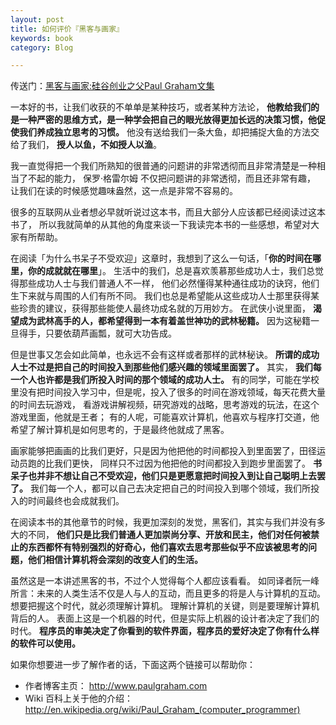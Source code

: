 ```yaml
---
layout: post
title: 如何评价『黑客与画家』
keywords: book
category: Blog

---
```


传送门：[黑客与画家:硅谷创业之父Paul Graham文集](http://t.cn/zlg4njc)

一本好的书，让我们收获的不单单是某种技巧，或者某种方法论， 
**他教给我们的是一种严密的思维方式，是一种学会把自己的眼光放得更加长远的决策习惯，他促使我们养成独立思考的习惯。**
他没有送给我们一条大鱼，却把捕捉大鱼的方法交给了我们， **授人以鱼，不如授人以渔**。

我一直觉得把一个我们所熟知的很普通的问题讲的非常透彻而且非常清楚是一种相当了不起的能力，
保罗·格雷尔姆 不仅把问题讲的非常透彻，而且还非常有趣，
让我们在读的时候感觉趣味盎然，这一点是非常不容易的。
 
很多的互联网从业者想必早就听说过这本书，而且大部分人应该都已经阅读过这本书了，
所以我就简单的从其他的角度来谈一下我读完本书的一些感想，希望对大家有所帮助。

在阅读「为什么书呆子不受欢迎」这章时，我想到了这么一句话，「**你的时间在哪里，你的成就就在哪里**」。
生活中的我们，总是喜欢羡慕那些成功人士，我们总觉得那些成功人士与我们普通人不一样，
他们必然懂得某种通往成功的诀窍，他们生下来就与周围的人们有所不同。
我们也总是希望能从这些成功人士那里获得某些珍贵的建议，获得那些能使人最终功成名就的万用妙方。
在武侠小说里面， **渴望成为武林高手的人，都希望得到一本有着盖世神功的武林秘籍。**
因为这秘籍一旦得手，只要依葫芦画瓢，就可大功告成。 

但是世事又怎会如此简单，也永远不会有这样或者那样的武林秘诀。
**所谓的成功人士不过是把自己的时间投入到那些他们感兴趣的领域里面罢了。**
其实， **我们每一个人也许都是我们所投入时间的那个领域的成功人士。**
有的同学，可能在学校里没有把时间投入学习中，但是呢，投入了很多的时间在游戏领域，每天花费大量的时间去玩游戏，
看游戏讲解视频，研究游戏的战略，思考游戏的玩法，在这个游戏里面，他就是王者；
有的人呢，可能喜欢计算机，他喜欢与程序打交道，他希望了解计算机是如何思考的，于是最终他就成了黑客。

画家能够把画画的比我们更好，只是因为他把他的时间都投入到里面罢了，田径运动员跑的比我们更快，
同样只不过因为他把他的时间都投入到跑步里面罢了。
**书呆子也并非不想让自己不受欢迎，他们只是更愿意把时间投入到让自己聪明上去罢了。**
我们每一个人，都可以自己去决定把自己的时间投入到哪个领域，我们所投入的时间最终也会成就我们。

在阅读本书的其他章节的时候，我更加深刻的发觉，黑客们，其实与我们并没有多大的不同，
**他们只是比我们普通人更加崇尚分享、开放和民主，他们对任何被禁止的东西都怀有特别强烈的好奇心，他们喜欢去思考那些似乎不应该被思考的问题，他们相信计算机将会深刻的改变人们的生活。**

虽然这是一本讲述黑客的书，不过个人觉得每个人都应该看看。
如同译者阮一峰所言：未来的人类生活不仅是人与人的互动，而且更多的将是人与计算机的互动。
想要把握这个时代，就必须理解计算机。
理解计算机的关键，则是要理解计算机背后的人。
表面上这是一个机器的时代，但是实际上机器的设计者决定了我们的时代。
**程序员的审美决定了你看到的软件界面，程序员的爱好决定了你有什么样的软件可以使用。**

如果你想要进一步了解作者的话，下面这两个链接可以帮助你：

* 作者博客主页： <http://www.paulgraham.com>
* Wiki 百科上关于他的介绍： <http://en.wikipedia.org/wiki/Paul_Graham_(computer_programmer)>

